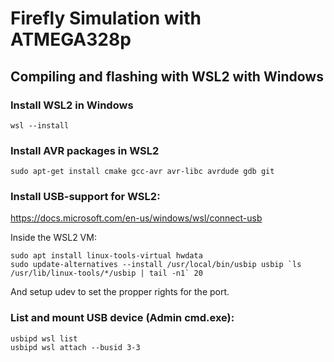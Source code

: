 # Firefly Simulation with ATMEGA328p


## Compiling and flashing with WSL2 with Windows
### Install WSL2 in Windows
```
wsl --install
```
### Install AVR packages in WSL2
```
sudo apt-get install cmake gcc-avr avr-libc avrdude gdb git 
```
### Install USB-support for WSL2:
https://docs.microsoft.com/en-us/windows/wsl/connect-usb

Inside the WSL2 VM:
```
sudo apt install linux-tools-virtual hwdata
sudo update-alternatives --install /usr/local/bin/usbip usbip `ls /usr/lib/linux-tools/*/usbip | tail -n1` 20
```
And setup udev to set the propper rights for the port.

### List and mount USB device (Admin cmd.exe):
```
usbipd wsl list
usbipd wsl attach --busid 3-3
```
